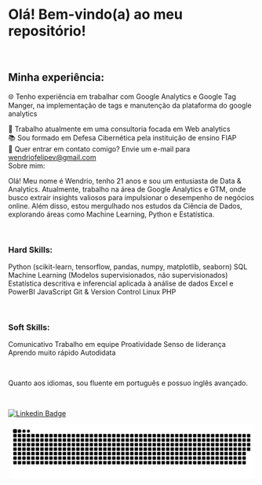 # Olá! Bem-vindo(a) ao meu repositório!

<br>

## Minha experiência:

🌐 Tenho experiência em trabalhar com Google Analytics e Google Tag Manger, na implementação de tags e manutenção da plataforma do google analytics<br>

🎲 Trabalho atualmente em uma consultoria focada em Web analytics <br>
📚 Sou formado em Defesa Cibernética pela instituição de ensino FIAP <br>
📧 Quer entrar em contato comigo? Envie um e-mail para wendriofelipev@gmail.com <br>
Sobre mim:

Olá! Meu nome é Wendrio, tenho 21 anos e sou um entusiasta de Data & Analytics. Atualmente, trabalho na área de Google Analytics e GTM, onde busco extrair insights valiosos para impulsionar o desempenho de negócios online. Além disso, estou mergulhado nos estudos da Ciência de Dados, explorando áreas como Machine Learning, Python e Estatística.

<br>

### Hard Skills:

Python (scikit-learn, tensorflow, pandas, numpy, matplotlib, seaborn)
SQL
Machine Learning (Modelos supervisionados, não supervisionados)
Estatística descritiva e inferencial aplicada à análise de dados
Excel e PowerBI
JavaScript
Git & Version Control
Linux
PHP
<br>

<br>

### Soft Skills:

Comunicativo
Trabalho em equipe
Proatividade
Senso de liderança
Aprendo muito rápido
Autodidata
<br>

<br>

Quanto aos idiomas, sou fluente em português e possuo inglês avançado.

<br>

[![Linkedin Badge](https://img.shields.io/badge/-Wendrio%20Vale-3584cc?style=flat-square&logo=Linkedin&logoColor=white&link=https:/https://www.linkedin.com/in/wendriovale/)](https://www.linkedin.com/in/wendriovale/) 

 ![Snake animation](https://github.com/WendrioV/WendrioV/blob/output/github-contribution-grid-snake.svg)

